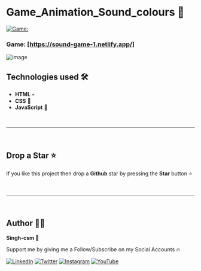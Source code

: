 # Game_Animation_Sound_colours 🎨
[![Game:](https://img.shields.io/badge/Game-%230077B5.svg?logo=Game&logoColor=white)](https://sound-game-1.netlify.app/)
### Game: [https://sound-game-1.netlify.app/]
![image](https://user-images.githubusercontent.com/118621709/236216562-b6e1f170-6538-4ceb-ba4b-f0d1085a13f1.png)

## Technologies used 🛠️

- **HTML** 💀
- **CSS** 🌈
- **JavaScript** 🧠

<br/>

---

<br/>

## Drop a Star ⭐

If you like this project then drop a **Github** star by pressing the **Star** button ⭐

<br>

---

<br>

## Author 👨‍💻

**Singh-csm 💚**

Support me by giving me a Follow/Subscribe on my Social Accounts 🔥

[![LinkedIn](https://img.shields.io/badge/LinkedIn-%230077B5.svg?logo=linkedin&logoColor=white)](https://www.linkedin.com/in/singhcsm/) [![Twitter](https://img.shields.io/badge/Twitter-%231DA1F2.svg?logo=Twitter&logoColor=white)](https://twitter.com/singh_csm) [![Instagram](https://img.shields.io/badge/Instagram-%23E4405F.svg?logo=Instagram&logoColor=white)](https://instagram.com/singh_csm) [![YouTube](https://img.shields.io/badge/YouTube-%23FF0000.svg?logo=YouTube&logoColor=white)](https://youtube.com/@singh_csm)
<br>
